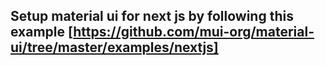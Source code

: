 ## Setup material ui for next js by following this example [https://github.com/mui-org/material-ui/tree/master/examples/nextjs]